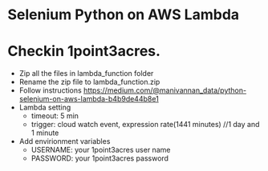 # Selenium Python on AWS Lambda

# Checkin 1point3acres.
* Zip all the files in lambda_function folder
* Rename the zip file to lambda_function.zip
* Follow instructions https://medium.com/@manivannan_data/python-selenium-on-aws-lambda-b4b9de44b8e1
* Lambda setting
  * timeout: 5 min
  * trigger: cloud watch event, expression rate(1441 minutes) //1 day and 1 minute
* Add envirionment variables
  * USERNAME: your 1point3acres user name
  * PASSWORD: your 1point3acres password
